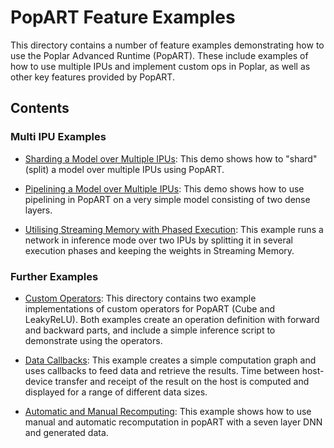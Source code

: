 <!-- Copyright (c) 2021 Graphcore Ltd. All rights reserved. -->
# PopART Feature Examples

This directory contains a number of feature examples demonstrating how to use the Poplar Advanced Runtime (PopART). These include examples of how to use multiple IPUs and implement custom ops in Poplar, as well as other key features provided by PopART.


## Contents


### Multi IPU Examples

- [Sharding a Model over Multiple IPUs](sharding): This demo shows how to "shard" (split) a model over multiple IPUs using PopART.

- [Pipelining a Model over Multiple IPUs](pipelining): This demo shows how to use pipelining in PopART on a very simple model consisting of two dense layers.

- [Utilising Streaming Memory with Phased Execution](phased_execution): This example runs a network in inference mode over two IPUs by splitting it in several execution phases and keeping the weights in Streaming Memory.


### Further Examples

- [Custom Operators](custom_operators): This directory contains two example implementations of custom operators for PopART (Cube and LeakyReLU). Both examples create an operation definition with forward and backward parts, and include a simple inference script to demonstrate using the operators.

- [Data Callbacks](callbacks): This example creates a simple computation graph and uses callbacks to feed data and retrieve the results. Time between host-device transfer and receipt of the result on the host is computed and displayed for a range of different data sizes.

- [Automatic and Manual Recomputing](recomputing): This example shows how to use manual and automatic recomputation in popART with a seven layer DNN and generated data.
